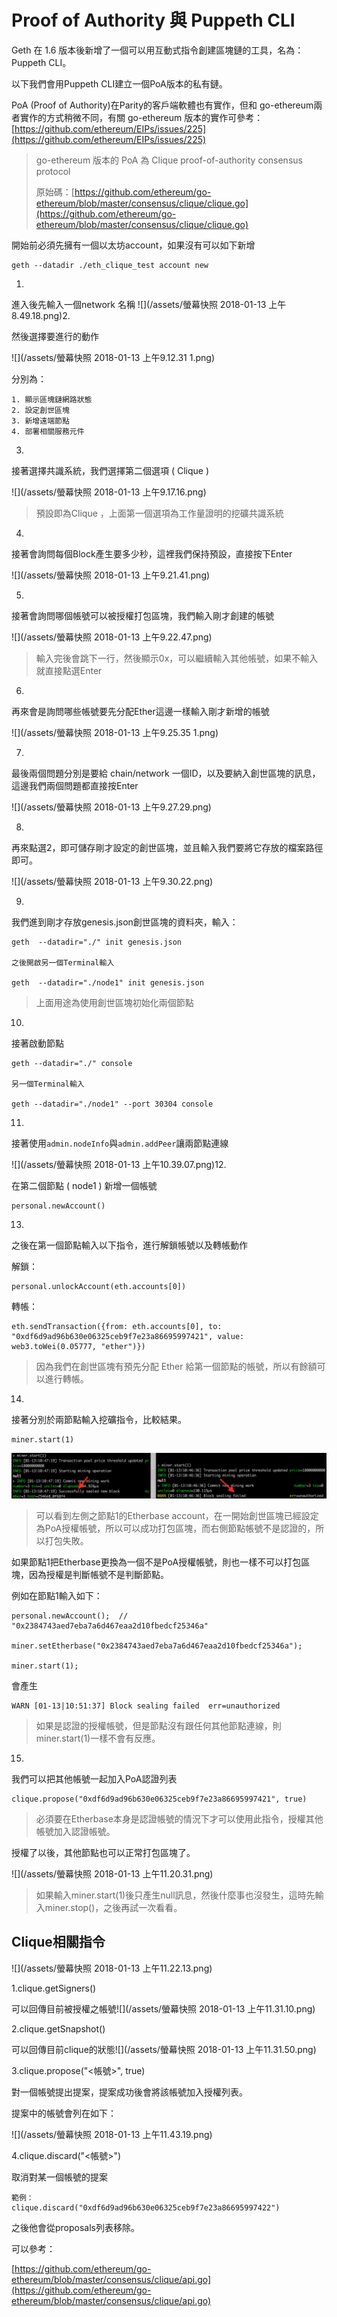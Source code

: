 # Proof of Authority 與 Puppeth CLI

Geth 在 1.6 版本後新增了一個可以用互動式指令創建區塊鏈的工具，名為：Puppeth CLI。

以下我們會用Puppeth CLI建立一個PoA版本的私有鏈。

PoA \(Proof of Authority\)在Parity的客戶端軟體也有實作，但和 go-ethereum兩者實作的方式稍微不同，有關 go-ethereum 版本的實作可參考：[https://github.com/ethereum/EIPs/issues/225](https://github.com/ethereum/EIPs/issues/225)

> go-ethereum 版本的 PoA 為 Clique proof-of-authority consensus protocol
>
> 原始碼：[https://github.com/ethereum/go-ethereum/blob/master/consensus/clique/clique.go](https://github.com/ethereum/go-ethereum/blob/master/consensus/clique/clique.go)

開始前必須先擁有一個以太坊account，如果沒有可以如下新增

```
geth --datadir ./eth_clique_test account new
```

1.

進入後先輸入一個network 名稱 ![](/assets/螢幕快照 2018-01-13 上午8.49.18.png)2.

然後選擇要進行的動作

![](/assets/螢幕快照 2018-01-13 上午9.12.31 1.png)

分別為：

```
1. 顯示區塊鏈網路狀態
2. 設定創世區塊
3. 新增遠端節點
4. 部署相關服務元件
```

3.

接著選擇共識系統，我們選擇第二個選項 \( Clique \)

![](/assets/螢幕快照 2018-01-13 上午9.17.16.png)

> 預設即為Clique ，上面第一個選項為工作量證明的挖礦共識系統

4.

接著會詢問每個Block產生要多少秒，這裡我們保持預設，直接按下Enter

![](/assets/螢幕快照 2018-01-13 上午9.21.41.png)

5.

接著會詢問哪個帳號可以被授權打包區塊，我們輸入剛才創建的帳號

![](/assets/螢幕快照 2018-01-13 上午9.22.47.png)

> 輸入完後會跳下一行，然後顯示0x，可以繼續輸入其他帳號，如果不輸入就直接點選Enter

6.

再來會是詢問哪些帳號要先分配Ether這邊一樣輸入剛才新增的帳號

![](/assets/螢幕快照 2018-01-13 上午9.25.35 1.png)

7.

最後兩個問題分別是要給 chain/network 一個ID，以及要納入創世區塊的訊息，這邊我們兩個問題都直接按Enter

![](/assets/螢幕快照 2018-01-13 上午9.27.29.png)

8.

再來點選2，即可儲存剛才設定的創世區塊，並且輸入我們要將它存放的檔案路徑即可。

![](/assets/螢幕快照 2018-01-13 上午9.30.22.png)

9.

我們進到剛才存放genesis.json創世區塊的資料夾，輸入：

```
geth  --datadir="./" init genesis.json

之後開啟另一個Terminal輸入

geth  --datadir="./node1" init genesis.json
```

> 上面用途為使用創世區塊初始化兩個節點

10.

接著啟動節點

```
geth --datadir="./" console

另一個Terminal輸入

geth --datadir="./node1" --port 30304 console
```

11.

接著使用`admin.nodeInfo`與`admin.addPeer`讓兩節點連線

![](/assets/螢幕快照 2018-01-13 上午10.39.07.png)12.

在第二個節點 \( node1 \) 新增一個帳號

```
personal.newAccount()
```

13.

之後在第一個節點輸入以下指令，進行解鎖帳號以及轉帳動作

解鎖：

```
personal.unlockAccount(eth.accounts[0])
```

轉帳：

```
eth.sendTransaction({from: eth.accounts[0], to: "0xdf6d9ad96b630e06325ceb9f7e23a86695997421", value: web3.toWei(0.05777, "ether")})
```

> 因為我們在創世區塊有預先分配 Ether 給第一個節點的帳號，所以有餘額可以進行轉帳。

14.

接著分別於兩節點輸入挖礦指令，比較結果。

```
miner.start(1)
```

![](/assets/123.png)

> 可以看到左側之節點1的Etherbase account，在一開始創世區塊已經設定為PoA授權帳號，所以可以成功打包區塊，而右側節點帳號不是認證的，所以打包失敗。

如果節點1把Etherbase更換為一個不是PoA授權帳號，則也一樣不可以打包區塊，因為授權是判斷帳號不是判斷節點。

例如在節點1輸入如下：

```
personal.newAccount();  // "0x2384743aed7eba7a6d467eaa2d10fbedcf25346a"

miner.setEtherbase("0x2384743aed7eba7a6d467eaa2d10fbedcf25346a");

miner.start(1);
```

會產生

```
WARN [01-13|10:51:37] Block sealing failed  err=unauthorized
```

> 如果是認證的授權帳號，但是節點沒有跟任何其他節點連線，則miner.start\(1\)一樣不會有反應。

15.

我們可以把其他帳號一起加入PoA認證列表

```
clique.propose("0xdf6d9ad96b630e06325ceb9f7e23a86695997421", true)
```

> 必須要在Etherbase本身是認證帳號的情況下才可以使用此指令，授權其他帳號加入認證帳號。

授權了以後，其他節點也可以正常打包區塊了。

![](/assets/螢幕快照 2018-01-13 上午11.20.31.png)

> 如果輸入miner.start\(1\)後只產生null訊息，然後什麼事也沒發生，這時先輸入miner.stop\(\)，之後再試一次看看。

## Clique相關指令

![](/assets/螢幕快照 2018-01-13 上午11.22.13.png)

1.clique.getSigners\(\)

可以回傳目前被授權之帳號![](/assets/螢幕快照 2018-01-13 上午11.31.10.png)

2.clique.getSnapshot\(\)

可以回傳目前clique的狀態![](/assets/螢幕快照 2018-01-13 上午11.31.50.png)

3.clique.propose\("&lt;帳號&gt;", true\)

對一個帳號提出提案，提案成功後會將該帳號加入授權列表。

提案中的帳號會列在如下：

![](/assets/螢幕快照 2018-01-13 上午11.43.19.png)

4.clique.discard\("&lt;帳號&gt;"\)

取消對某一個帳號的提案

```
範例：
clique.discard("0xdf6d9ad96b630e06325ceb9f7e23a86695997422")
```

之後他會從proposals列表移除。

可以參考：

[https://github.com/ethereum/go-ethereum/blob/master/consensus/clique/api.go](https://github.com/ethereum/go-ethereum/blob/master/consensus/clique/api.go)

